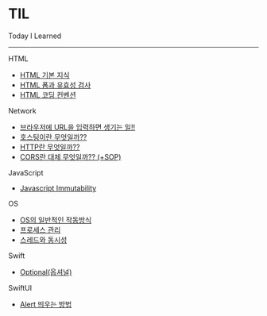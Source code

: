 # TIL
Today I Learned

---

HTML
- [HTML 기본 지식](https://github.com/parkseyoon/TIL/blob/main/HTML/basic.md)
- [HTML 폼과 유효성 검사](https://github.com/parkseyoon/TIL/blob/main/HTML/validation.md)
- [HTML 코딩 컨벤션](https://github.com/parkseyoon/TIL/blob/main/HTML/convention.md)

Network
- [브라우저에 URL을 입력하면 생기는 일!!](https://github.com/parkseyoon/TIL/blob/main/Network/browser-url-work.md)
- [호스팅이란 무엇일까??](https://github.com/parkseyoon/TIL/blob/main/Network/what-is-hosting.md)
- [HTTP란 무엇일까??](https://github.com/parkseyoon/TIL/blob/main/Network/what-is-http.md)
- [CORS란 대체 무엇일까?? (+SOP)](https://github.com/parkseyoon/TIL/blob/main/Network/what-is-CORS.md)

JavaScript
- [Javascript Immutability](https://github.com/parkseyoon/TIL/blob/main/JavaScript/immutability.md)

OS
- [OS의 일반적인 작동방식](https://github.com/parkseyoon/TIL/blob/main/OS/mechanics-of-os.md)
- [프로세스 관리](https://github.com/parkseyoon/TIL/blob/main/OS/process-management.md)
- [스레드와 동시성](https://github.com/parkseyoon/TIL/blob/main/OS/thread-and-concurrency.md)

Swift
- [Optional(옵셔널)](https://github.com/parkseyoon/TIL/blob/main/Swift/optional.md)

SwiftUI
- [Alert 띄우는 방법](https://github.com/parkseyoon/TIL/blob/main/SwiftUI/alert.md)